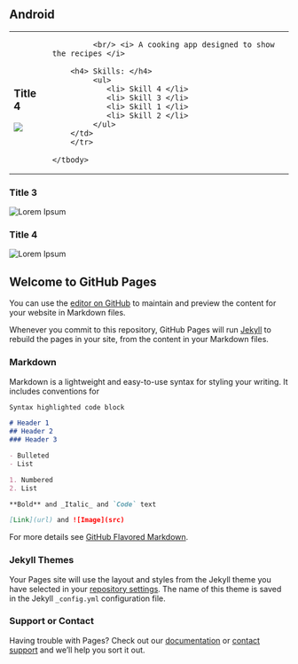 <h2> Android </h2>


<table cellspacing="0" cellpadding="0" style="border: none;">
    <tbody>
        <tr> 
        <td>  <h3> Title 4 </h3>
                <img src="https://via.placeholder.com/350x150"> </td>
        <td> 
        
             <br/> <i> A cooking app designed to show the recipes </i>
                 
        <h4> Skills: </h4>
             <ul>
                <li> Skill 4 </li>
                <li> Skill 3 </li>
                <li> Skill 1 </li>
                <li> Skill 2 </li>
             </ul>
        </td>
        </tr>
        
    </tbody>
</table>


<p><h3>Title 3</h3>
<img style="float:left" src="https://via.placeholder.com/350x150"> Lorem Ipsum </p>

<p><h3>Title 4</h3>
<img style="float:left" src="https://via.placeholder.com/350x150"> Lorem Ipsum </p>









## Welcome to GitHub Pages

You can use the [editor on GitHub](https://github.com/PanosGr94/Portfolio/edit/master/README.md) to maintain and preview the content for your website in Markdown files.

Whenever you commit to this repository, GitHub Pages will run [Jekyll](https://jekyllrb.com/) to rebuild the pages in your site, from the content in your Markdown files.

### Markdown

Markdown is a lightweight and easy-to-use syntax for styling your writing. It includes conventions for

```markdown
Syntax highlighted code block

# Header 1
## Header 2
### Header 3

- Bulleted
- List

1. Numbered
2. List

**Bold** and _Italic_ and `Code` text

[Link](url) and ![Image](src)
```

For more details see [GitHub Flavored Markdown](https://guides.github.com/features/mastering-markdown/).

### Jekyll Themes

Your Pages site will use the layout and styles from the Jekyll theme you have selected in your [repository settings](https://github.com/PanosGr94/Portfolio/settings). The name of this theme is saved in the Jekyll `_config.yml` configuration file.

### Support or Contact

Having trouble with Pages? Check out our [documentation](https://help.github.com/categories/github-pages-basics/) or [contact support](https://github.com/contact) and we’ll help you sort it out.
